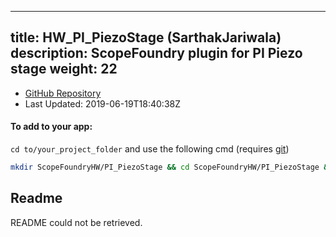 
---
title: HW_PI_PiezoStage (SarthakJariwala)
description: ScopeFoundry plugin for PI Piezo stage
weight: 22
---
- [GitHub Repository](https://github.com/SarthakJariwala/HW_PI_PiezoStage)
- Last Updated: 2019-06-19T18:40:38Z


#### To add to your app:

`cd to/your_project_folder` and use the following cmd (requires [git](/docs/100_development/20_git/))

```bash
mkdir ScopeFoundryHW/PI_PiezoStage && cd ScopeFoundryHW/PI_PiezoStage && git init --initial-branch=master && git remote add upstream_SarthakJariwala https://github.com/SarthakJariwala/HW_PI_PiezoStage && git pull upstream_SarthakJariwala master && cd ../..
```

## Readme
README could not be retrieved.
